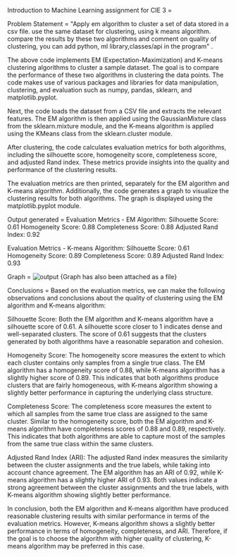Introduction to Machine Learning assignment for CIE 3 =

Problem Statement = "Apply em algorithm to cluster a set of data stored in a csv file. use the same dataset for clustering, using k means algorithm. compare the results by these two algorithms and comment on quality of clustering, you can add python, ml library,classes/api in the program" .

The above code implements EM (Expectation-Maximization) and K-means clustering algorithms to cluster a sample dataset. The goal is to compare the performance of these two algorithms in clustering the data points. The code makes use of various packages and libraries for data manipulation, clustering, and evaluation such as numpy, pandas, sklearn, and matplotlib.pyplot.

Next, the code loads the dataset from a CSV file and extracts the relevant features. The EM algorithm is then applied using the GaussianMixture class from the sklearn.mixture module, and the K-means algorithm is applied using the KMeans class from the sklearn.cluster module.

After clustering, the code calculates evaluation metrics for both algorithms, including the silhouette score, homogeneity score, completeness score, and adjusted Rand index. These metrics provide insights into the quality and performance of the clustering results.

The evaluation metrics are then printed, separately for the EM algorithm and K-means algorithm. Additionally, the code generates a graph to visualize the clustering results for both algorithms. The graph is displayed using the matplotlib.pyplot module.

Output generated = 
Evaluation Metrics - EM Algorithm:
Silhouette Score: 0.61
Homogeneity Score: 0.88
Completeness Score: 0.88
Adjusted Rand Index: 0.92

Evaluation Metrics - K-means Algorithm:
Silhouette Score: 0.61
Homogeneity Score: 0.89
Completeness Score: 0.89
Adjusted Rand Index: 0.93

Graph = 
![output](https://github.com/sammedcjain/EM_-_K-means_clustering/assets/108755866/beea712d-dd6f-48f5-a0f0-bf0fb570c9da) 
{Graph has also been attached as a file}

Conclusions = 
Based on the evaluation metrics, we can make the following observations and conclusions about the quality of clustering using the EM algorithm and K-means algorithm:

Silhouette Score: Both the EM algorithm and K-means algorithm have a silhouette score of 0.61. A silhouette score closer to 1 indicates dense and well-separated clusters. The score of 0.61 suggests that the clusters generated by both algorithms have a reasonable separation and cohesion.

Homogeneity Score: The homogeneity score measures the extent to which each cluster contains only samples from a single true class. The EM algorithm has a homogeneity score of 0.88, while K-means algorithm has a slightly higher score of 0.89. This indicates that both algorithms produce clusters that are fairly homogeneous, with K-means algorithm showing a slightly better performance in capturing the underlying class structure.

Completeness Score: The completeness score measures the extent to which all samples from the same true class are assigned to the same cluster. Similar to the homogeneity score, both the EM algorithm and K-means algorithm have completeness scores of 0.88 and 0.89, respectively. This indicates that both algorithms are able to capture most of the samples from the same true class within the same clusters.

Adjusted Rand Index (ARI): The adjusted Rand index measures the similarity between the cluster assignments and the true labels, while taking into account chance agreement. The EM algorithm has an ARI of 0.92, while K-means algorithm has a slightly higher ARI of 0.93. Both values indicate a strong agreement between the cluster assignments and the true labels, with K-means algorithm showing slightly better performance.

In conclusion, both the EM algorithm and K-means algorithm have produced reasonable clustering results with similar performance in terms of the evaluation metrics. However, K-means algorithm shows a slightly better performance in terms of homogeneity, completeness, and ARI. Therefore, if the goal is to choose the algorithm with higher quality of clustering, K-means algorithm may be preferred in this case.
